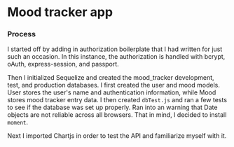 # Mood tracker app

### Process
I started off by adding in authorization boilerplate that I had written for just such an occasion. In this instance, the authorization is handled with bcrypt, oAuth, express-session, and passport.

Then I initialized Sequelize and created the mood_tracker development, test, and production databases. I first created the user and mood models. User stores the user's name and authentication information, while Mood stores mood tracker entry data. 
I then created `dbTest.js` and ran a few tests to see if the database was set up properly. Ran into an warning that Date objects are not reliable across all browsers. That in mind, I decided to install `moment`. 

Next I imported Chartjs in order to test the API and familiarize myself with it. 